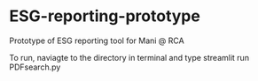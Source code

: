 # ESG-reporting-prototype
Prototype of ESG reporting tool for Mani @ RCA

To run, naviagte to the directory in terminal and type streamlit run PDFsearch.py
